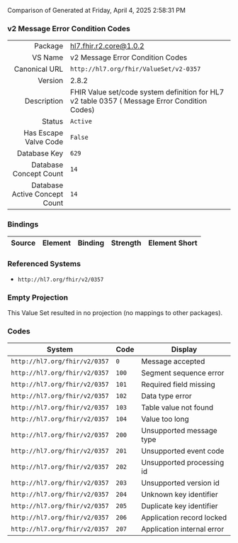 Comparison of 
Generated at Friday, April 4, 2025 2:58:31 PM

### v2 Message Error Condition Codes

|      |     |
| ---: | --- |
| Package | hl7.fhir.r2.core@1.0.2 |
| VS Name | v2 Message Error Condition Codes |
| Canonical URL | `http://hl7.org/fhir/ValueSet/v2-0357` |
| Version | 2.8.2 |
| Description | FHIR Value set/code system definition for HL7 v2 table 0357 ( Message Error Condition Codes) |
| Status | `Active` |
| Has Escape Valve Code | `False` |
| Database Key | `629` |
| Database Concept Count | `14` |
| Database Active Concept Count | `14` |
### Bindings

| Source | Element | Binding | Strength | Element Short |
| ------ | ------- | ------- | -------- | ------------- |

### Referenced Systems

* `http://hl7.org/fhir/v2/0357`
### Empty Projection

This Value Set resulted in no projection (no mappings to other packages).

### Codes

| System | Code | Display |
| ------ | ---- | ------- |
| `http://hl7.org/fhir/v2/0357` | `0` | Message accepted |
| `http://hl7.org/fhir/v2/0357` | `100` | Segment sequence error |
| `http://hl7.org/fhir/v2/0357` | `101` | Required field missing |
| `http://hl7.org/fhir/v2/0357` | `102` | Data type error |
| `http://hl7.org/fhir/v2/0357` | `103` | Table value not found |
| `http://hl7.org/fhir/v2/0357` | `104` | Value too long |
| `http://hl7.org/fhir/v2/0357` | `200` | Unsupported message type |
| `http://hl7.org/fhir/v2/0357` | `201` | Unsupported event code |
| `http://hl7.org/fhir/v2/0357` | `202` | Unsupported processing id |
| `http://hl7.org/fhir/v2/0357` | `203` | Unsupported version id |
| `http://hl7.org/fhir/v2/0357` | `204` | Unknown key identifier |
| `http://hl7.org/fhir/v2/0357` | `205` | Duplicate key identifier |
| `http://hl7.org/fhir/v2/0357` | `206` | Application record locked |
| `http://hl7.org/fhir/v2/0357` | `207` | Application internal error |
